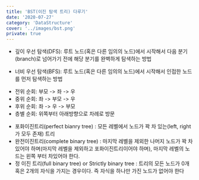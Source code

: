 ```yaml
---
title: 'BST(이진 탐색 트리) 다루기'
date: '2020-07-27'
category: 'DataStructure'
cover: '../images/bst.png'
private: true
---
```


- 깊이 우선 탐색(DFS): 루트 노드(혹은 다른 임의의 노드)에서 시작해서 다음 분기(branch)로 넘어가기 전에 해당 분기를 완벽하게 탐색하는 방법

- 너비 우선 탐색(BFS): 루트 노드(혹은 다른 임의의 노드)에서 시작해서 인접한 노드를 먼저 탐색하는 방법

* 전위 순회: 부모 -> 좌 -> 우
* 중위 순회: 좌 -> 부모 -> 우
* 후위 순회: 좌 -> 우 -> 부모
* 층별 순회: 위쪽부터 아래방향으로 차례로 방문

- 포화이진트리(perfect bianry tree) : 모든 레벨에서 노드가 꽉 차 있는(left, right 가 모두 존재) 트리
- 완전이진트리(complete binary tree) : 마지막 레벨을 제외한 나머지 노드가 꽉 차 있어야 하며(마지막 레벨을 제외하고 포화이진트리이어야 하며), 마지막 레벨의 노드는 왼쪽 부터 차있어야 한다.
- 정 이진 트리(full binary tree) or Strictly binary tree : 트리의 모든 노드가 0개 혹은 2개의 자식을 가지는 경우이다. 즉 자식을 하나만 가진 노드가 없어야 한다
